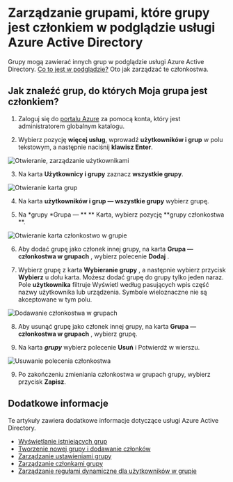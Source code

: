 <properties
    pageTitle="Zarządzanie grupami grupy jest członkiem w podglądzie usługi Azure Active Directory | Microsoft Azure"
    description="Grupy mogą zawierać innych grup w usłudze Azure Active Directory. Oto jak zarządzać te członkostwa."
    services="active-directory"
    documentationCenter=""
    authors="curtand"
    manager="femila"
    editor=""/>

<tags
    ms.service="active-directory"
    ms.workload="identity"
    ms.tgt_pltfrm="na"
    ms.devlang="na"
    ms.topic="article"
    ms.date="09/12/2016"
    ms.author="curtand"/>


# <a name="manage-the-groups-your-group-is-a-member-of-in-azure-active-directory-preview"></a>Zarządzanie grupami, które grupy jest członkiem w podglądzie usługi Azure Active Directory

Grupy mogą zawierać innych grup w podglądzie usługi Azure Active Directory. [Co to jest w podglądzie?](active-directory-preview-explainer.md) Oto jak zarządzać te członkostwa.

## <a name="how-do-i-find-the-groups-my-group-is-a-member-of"></a>Jak znaleźć grup, do których Moja grupa jest członkiem?

1.  Zaloguj się do [portalu Azure](https://portal.azure.com) za pomocą konta, który jest administratorem globalnym katalogu.

2.  Wybierz pozycję **więcej usług**, wprowadź **użytkowników i grup** w polu tekstowym, a następnie naciśnij **klawisz Enter**.

  ![Otwieranie, zarządzanie użytkownikami](./media/active-directory-groups-membership-azure-portal/search-user-management.png)

3.  Na karta **Użytkownicy i grupy** zaznacz **wszystkie grupy**.

  ![Otwieranie karta grup](./media/active-directory-groups-membership-azure-portal/view-groups-blade.png)

4. Na karta **użytkowników i grup — wszystkie grupy** wybierz grupę.

5. Na *grupy *Grupa — ** ** Karta, wybierz pozycję **grupy członkostwa **.

  ![Otwieranie karta członkostwo w grupie](./media/active-directory-groups-membership-azure-portal/group-membership-blade.png)

6. Aby dodać grupę jako członek innej grupy, na karta **Grupa — członkostwa w grupach** , wybierz polecenie **Dodaj** .

7. Wybierz grupę z karta **Wybieranie grupy** , a następnie wybierz przycisk **Wybierz** u dołu karta. Możesz dodać grupę do grupy tylko jeden naraz. Pole **użytkownika** filtruje Wyświetl według pasujących wpis część nazwy użytkownika lub urządzenia. Symbole wieloznaczne nie są akceptowane w tym polu.

  ![Dodawanie członkostwa w grupach](./media/active-directory-groups-membership-azure-portal/add-group-membership.png)

8. Aby usunąć grupę jako członek innej grupy, na karta **Grupa — członkostwa w grupach** , wybierz grupę.

9. Na karta ***grupy*** wybierz polecenie **Usuń** i Potwierdź w wierszu.

  ![Usuwanie polecenia członkostwa](./media/active-directory-groups-membership-azure-portal/remove-group-membership.png)

9. Po zakończeniu zmieniania członkostwa w grupach grupy, wybierz przycisk **Zapisz**.


## <a name="additional-information"></a>Dodatkowe informacje

Te artykuły zawiera dodatkowe informacje dotyczące usługi Azure Active Directory.

* [Wyświetlanie istniejących grup](active-directory-groups-view-azure-portal.md)
* [Tworzenie nowej grupy i dodawanie członków](active-directory-groups-create-azure-portal.md)
* [Zarządzanie ustawieniami grupy](active-directory-groups-settings-azure-portal.md)
* [Zarządzanie członkami grupy](active-directory-groups-members-azure-portal.md)
* [Zarządzanie regułami dynamiczne dla użytkowników w grupie](active-directory-groups-dynamic-membership-azure-portal.md)
